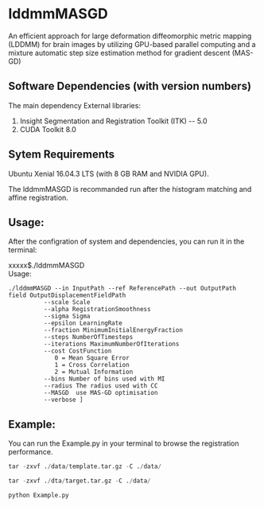 # lddmmMASGD
An efficient approach for large deformation diffeomorphic metric mapping (LDDMM) for brain images by utilizing GPU-based parallel computing and a mixture automatic step size estimation method for gradient descent (MAS-GD)


Software Dependencies (with version numbers)
--------------------------------------------------
The main dependency External libraries: 
1. Insight Segmentation and Registration Toolkit (ITK) -- 5.0
2. CUDA Toolkit 8.0


Sytem Requirements
-------------------------------------
Ubuntu Xenial 16.04.3 LTS (with 8 GB RAM and NVIDIA GPU).

The lddmmMASGD is recommanded run after the histogram matching and affine registration.

Usage:
--------------------------
After the configration of system and dependencies, you can run it in the terminal:  

xxxxx$./lddmmMASGD    
Usage:  
<pre><code>./lddmmMASGD --in InputPath --ref ReferencePath --out OutputPath  
field OutputDisplacementFieldPath  
		  --scale Scale  
		  --alpha RegistrationSmoothness  
		  --sigma Sigma  
		  --epsilon LearningRate  
		  --fraction MinimumInitialEnergyFraction  
		  --steps NumberOfTimesteps  
		  --iterations MaximumNumberOfIterations  
		  --cost CostFunction  
			 0 = Mean Square Error  
			 1 = Cross Correlation  
			 2 = Mutual Information  
		  --bins Number of bins used with MI  
		  --radius The radius used with CC  
		  --MASGD  use MAS-GD optimisation  
		  --verbose ]  </code></pre>

Example:
--------------------------------
You can run the Example.py in your terminal to browse the registration performance.  

```python 
tar -zxvf ./data/template.tar.gz -C ./data/  
```
```python
tar -zxvf ./dta/target.tar.gz -C ./data/
```
```python
python Example.py
```

